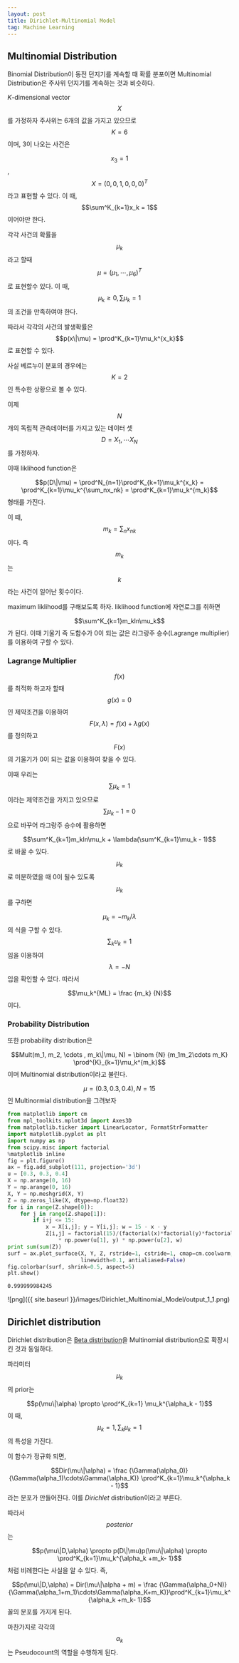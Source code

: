 ```yaml
---
layout: post
title: Dirichlet-Multinomial Model
tag: Machine Learning
---
```


## Multinomial Distribution

Binomial Distribution이 동전 던지기를 계속할 때 확률 분포이면 Multinomial Distribution은 주사위 던지기를 계속하는 것과 비슷하다.

*K*-dimensional vector $$X$$를 가정하자 주사위는 6개의 값을 가지고 있으므로 $$K=6$$이며,  3이 나오는 사건은 

$$x_3 = 1$$, $$X = (0,0,1,0,0,0)^T$$ 라고 표현할 수 있다. 이 때, $$\sum^K_{k=1}x_k = 1$$이어야만 한다.

각각 사건의 확률을 $$\mu_k$$라고 할때 $$\mu = (\mu_1, \cdots , \mu_6)^T$$ 로 표현할수 있다. 이 때, $$\mu_k \geq 0 , \sum\mu_k = 1$$의 조건을 만족하여야 한다.

따라서 각각의 사건의 발생확률은 $$p(x\|\mu) = \prod^K_{k=1}\mu_k^{x_k}$$로 표현할 수 있다.

사실 베르누이 분포의 경우에는 $$K=2$$ 인 특수한 상황으로 볼 수 있다.

이제 $$N$$개의 독립적 관측데이터를 가지고 있는 데이터 셋 $$D = X_1, \cdots X_N$$를 가정하자.

이때 liklihood function은 

$$p(D\|\mu) = \prod^N_{n=1}\prod^K_{k=1}\mu_k^{x_k} = \prod^K_{k=1}\mu_k^{\sum_nx_nk} =  \prod^K_{k=1}\mu_k^{m_k}$$ 형태를 가진다.

이 떄, $$m_k = \sum_n x_{nk}$$이다. 즉 $$m_k$$는 $$k$$라는 사건이 일어난 횟수이다.

maximum liklihood를 구해보도록 하자. liklihood function에 자연로그를 취하면

$$\sum^K_{k=1}m_kln\mu_k$$가 된다. 이때 기울기 즉 도함수가 0이 되는 값은 라그랑주 승수(Lagrange multiplier)를 이용하여 구할 수 있다.

### Lagrange Multiplier

$$f(x)$$를 최적화 하고자 할때 $$g(x)=0$$인 제약조건을 이용하여 $$F(x,\lambda) = f(x) + \lambda g(x)$$를 정의하고 $$F(x)$$의 기울기가 0이 되는 값을 이용하여 찾을 수 있다.

이때 우리는 $$\sum\mu_k = 1$$이라는 제약조건을 가지고 있으므로 $$\sum\mu_k - 1=0$$으로 바꾸어 라그랑주 승수에 활용하면

$$\sum^K_{k=1}m_kln\mu_k + \lambda(\sum^K_{k=1}\mu_k - 1)$$로 바꿀 수 있다. $$\mu_k$$로 미분하였을 때 0이 될수 있도록 $$\mu_k$$를 구하면

$$\mu_k = -m_k/\lambda$$의 식을 구할 수 있다. $$\sum_k u_k=1$$임을 이용하여 $$\lambda = -N$$임을 확인할 수 있다. 따라서

$$\mu_k^{ML} = \frac {m_k} {N}$$ 이다.

### Probability Distribution

또한 probability distribution은

$$Mult(m_1, m_2, \cdots , m_k\|\mu, N) = \binom {N} {m_1m_2\cdots m_K} \prod^{K}_{k=1}\mu_k^{m_k}$$ 이며 Multinomial distribution이라고 불린다.

$$\mu = (0.3, 0.3, 0.4), N=15$$ 인 Multinormial distribution을 그려보자


```python
from matplotlib import cm
from mpl_toolkits.mplot3d import Axes3D
from matplotlib.ticker import LinearLocator, FormatStrFormatter
import matplotlib.pyplot as plt
import numpy as np
from scipy.misc import factorial
%matplotlib inline
fig = plt.figure()
ax = fig.add_subplot(111, projection='3d')
u = [0.3, 0.3, 0.4]
X = np.arange(0, 16)
Y = np.arange(0, 16)
X, Y = np.meshgrid(X, Y)
Z = np.zeros_like(X, dtype=np.float32)
for i in range(Z.shape[0]):
    for j in range(Z.shape[1]):
        if i+j <= 15:
            x = X[i,j]; y = Y[i,j]; w = 15 - x - y
            Z[i,j] = factorial(15)/(factorial(x)*factorial(y)*factorial(w)) * np.power(u[0], x) \
                * np.power(u[1], y) * np.power(u[2], w)
print sum(sum(Z))
surf = ax.plot_surface(X, Y, Z, rstride=1, cstride=1, cmap=cm.coolwarm,
                       linewidth=0.1, antialiased=False)
fig.colorbar(surf, shrink=0.5, aspect=5)
plt.show()
```

    0.999999984245
    


![png]({{ site.baseurl }}/images/Dirichlet_Multinomial_Model/output_1_1.png)


## Dirichlet distribution

Dirichlet distribution은 [Beta distribution](http://www.iglee.net/study/39/)을 Multinomial distribution으로 확장시킨 것과 동일하다.

파라미터 $${\mu_k}$$의 prior는

$$p(\mu\|\alpha) \propto \prod^K_{k=1} \mu_k^{\alpha_k - 1}$$ 이 때, $$\mu_k = 1, \sum_k \mu_k= 1$$의 특성을 가진다.

이 함수가 정규화 되면,

$$Dir(\mu\|\alpha) = \frac {\Gamma(\alpha_0)} {\Gamma(\alpha_1)\cdots\Gamma(\alpha_K)} \prod^K_{k=1}\mu_k^{\alpha_k - 1}$$ 라는 분포가 만들어진다. 이를 *Dirichlet* distribution이라고 부른다.

따라서 $$posterior$$는

$$p(\mu\|D,\alpha) \propto p(D\|\mu)p(\mu\|\alpha) \propto \prod^K_{k=1}\mu_k^{\alpha_k +m_k- 1}$$ 처럼 비례한다는 사실을 알 수 있다. 즉,

$$p(\mu\|D,\alpha) = Dir(\mu\|\alpha + m) = \frac {\Gamma(\alpha_0+N)} {\Gamma(\alpha_1+m_1)\cdots\Gamma(\alpha_K+m_K)}\prod^K_{k=1}\mu_k^{\alpha_k +m_k- 1}$$ 꼴의 분포를 가지게 된다.

마찬가지로 각각의 $$\alpha_k$$는 Pseudocount의 역할을 수행하게 된다.

